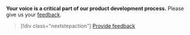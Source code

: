 **Your voice is a critical part of our product development process.** Please give us your [feedback](https://aks.ms/vsce-product-survey).

> [!div class="nextstepaction"]
> [Provide feedback](https://aks.ms/vsce-product-survey)